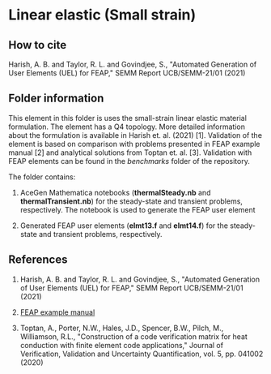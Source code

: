 # Linear elastic (Small strain)

## How to cite

Harish, A. B. and Taylor, R. L. and Govindjee, S., "Automated Generation of User Elements (UEL) for FEAP," SEMM Report UCB/SEMM-21/01 (2021)

## Folder information

This element in this folder is uses the small-strain linear elastic material formulation. The element has a Q4 topology. More detailed information about the formulation is available in Harish et. al. (2021) [1]. Validation of the element is based on comparison with problems presented in FEAP example manual [2] and analytical solutions from Toptan et. al. [3]. Validation with FEAP elements can be found in the *benchmarks* folder of the repository.

The folder contains:

1. AceGen Mathematica notebooks (**thermalSteady.nb** and **thermalTransient.nb**) for the steady-state and transient problems, respectively. The notebook is used to generate the FEAP user element

2. Generated FEAP user elements (**elmt13.f** and **elmt14.f**) for the steady-state and transient problems, respectively.

## References

1. Harish, A. B. and Taylor, R. L. and Govindjee, S., "Automated Generation of User Elements (UEL) for FEAP," SEMM Report UCB/SEMM-21/01 (2021)

2. <a href=http://projects.ce.berkeley.edu/feap/example_86.pdf>FEAP example manual</a>

3. Toptan, A., Porter, N.W., Hales, J.D., Spencer, B.W., Pilch, M., Williamson, R.L., "Construction of a code verification matrix for heat conduction with finite element code applications," Journal of Verification, Validation and Uncertainty Quantification, vol. 5, pp. 041002 (2020)
